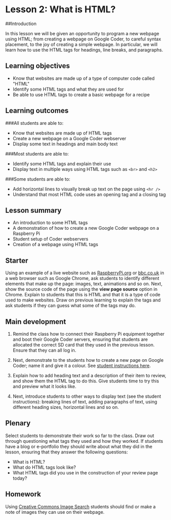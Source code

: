 # Lesson 2: What is HTML?

##Introduction

In this lesson we will be given an opportunity to program a new webpage using HTML; from creating a webpage on Google Coder, to careful syntax placement, to the joy of creating a simple webpage. In particular, we will learn how to use the HTML tags for headings, line breaks, and paragraphs.

## Learning objectives

- Know that websites are made up of a type of computer code called "HTML"
- Identify some HTML tags and what they are used for
- Be able to use HTML tags to create a basic webpage for a recipe

## Learning outcomes

###All students are able to:

- Know that websites are made up of HTML tags
- Create a new webpage on a Google Coder webserver
- Display some text in headings and main body text

###Most students are able to:

- Identify some HTML tags and explain their use
- Display text in multiple ways using HTML tags such as `<br>` and `<h2>`

###Some students are able to:

- Add horizontal lines to visually break up text on the page using `<hr />`
- Understand that most HTML code uses an opening tag and a closing tag


## Lesson summary

- An introduction to some HTML tags
- A demonstration of how to create a new Google Coder webpage on a Raspberry Pi
- Student setup of Coder webservers
- Creation of a webpage using HTML tags

## Starter

Using an example of a live website such as [RaspberryPi.org](http://www.raspberrypi.org) or [bbc.co.uk](http://bbc.co.uk) in a web browser such as Google Chrome, ask students to identify different elements that make up the page: images, text, animations and so on. Next, show the source code of the page using the **view page source** option in Chrome. Explain to students that this is HTML and that it is a type of code used to make websites. Draw on previous learning to explain the tags and ask students if they can guess what some of the tags may do.

## Main development

1. Remind the class how to connect their Raspberry Pi equipment together and boot their Google Coder servers, ensuring that students are allocated the correct SD card that they used in the previous lesson. Ensure that they can all log in.

2. Next, demonstrate to the students how to create a new page on Google Coder; name it and give it a colour. See [student instructions here](https://github.com/raspberrypilearning/coder-html-css-lessons/blob/master/Lesson-2/student-instructions-2.md).

3. Explain how to add heading text and a description of their item to review, and show them the HTML tag to do this. Give students time to try this and preview what it looks like.

4. Next, introduce students to other ways to display text (see the student instructions): breaking lines of text, adding paragraphs of text, using different heading sizes, horizontal lines and so on.

## Plenary

Select students to demonstrate their work so far to the class. Draw out through questioning what tags they used and how they worked. If students have a blog or e-portfolio they should write about what they did in the lesson, ensuring that they answer the following questions:

- What is HTML?
- What do HTML tags look like?
- What HTML tags did you use in the construction of your review page today?

## Homework

Using [Creative Commons Image Search](http://search.creativecommons.org/) students should find or make a note of images they can use on their webpage.


